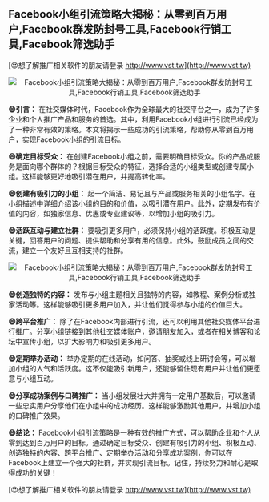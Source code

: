 ## **Facebook小组引流策略大揭秘：从零到百万用户,Facebook群发防封号工具,Facebook行销工具,Facebook筛选助手**

[😍想了解推广相关软件的朋友请登录 http://www.vst.tw](http://www.vst.tw)

 <center><img src="https://vst.tw/MP4/tuiguang/png/1.png" alt="Facebook小组引流策略大揭秘：从零到百万用户,Facebook群发防封号工具,Facebook行销工具,Facebook筛选助手"></center>

**😄引言：**
在社交媒体时代，Facebook作为全球最大的社交平台之一，成为了许多企业和个人推广产品和服务的首选。其中，利用Facebook小组进行引流已经成为了一种非常有效的策略。本文将揭示一些成功的引流策略，帮助你从零到百万用户，实现Facebook小组的引流目标。

**😄确定目标受众：**
在创建Facebook小组之前，需要明确目标受众。你的产品或服务是面向哪个群体的？根据目标受众的特征，选择合适的小组类型或创建专属小组。这样能够更好地吸引潜在用户，并提高转化率。

**😄创建有吸引力的小组：**
起一个简洁、易记且与产品或服务相关的小组名字。在小组描述中详细介绍该小组的目的和价值，以吸引潜在用户。此外，定期发布有价值的内容，如独家信息、优惠或专业建议等，以增加小组的吸引力。

**😄活跃互动与建立社群：**
要吸引更多用户，必须保持小组的活跃度。积极互动是关键，回答用户的问题、提供帮助和分享有用的信息。此外，鼓励成员之间的交流，建立一个友好且互相支持的社群。

 <center><img src="https://vst.tw/MP4/tuiguang/png/8.png" alt="Facebook小组引流策略大揭秘：从零到百万用户,Facebook群发防封号工具,Facebook行销工具,Facebook筛选助手"></center>

**😄创造独特的内容：**
发布与小组主题相关且独特的内容，如教程、案例分析或独家活动等。这样能够吸引更多用户加入，并让他们觉得参与小组的价值巨大。

**😄跨平台推广：**
除了在Facebook内部进行引流，还可以利用其他社交媒体平台进行推广。分享小组链接到其他社交媒体账户，邀请朋友加入，或者在相关博客和论坛中宣传小组，以扩大影响力和吸引更多用户。

**😄定期举办活动：**
举办定期的在线活动，如问答、抽奖或线上研讨会等，可以增加小组的人气和活跃度。这不仅能吸引新用户，还能够留住现有用户并让他们更愿意与小组互动。

**😄分享成功案例与口碑推广：**
当小组发展壮大并拥有一定用户基数后，可以邀请一些忠实用户分享他们在小组中的成功经历。这样能够激励其他用户，并增加小组的口碑推广效果。

**😄结论：**
Facebook小组引流策略是一种有效的推广方式，可以帮助企业和个人从零到达到百万用户的目标。通过确定目标受众、创建有吸引力的小组、积极互动、创造独特的内容、跨平台推广、定期举办活动和分享成功案例，你可以在Facebook上建立一个强大的社群，并实现引流目标。记住，持续努力和耐心是取得成功的关键！

[😍想了解推广相关软件的朋友请登录 http://www.vst.tw](http://www.vst.tw)



